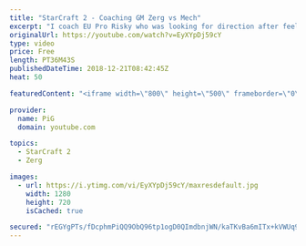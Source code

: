```yaml
---
title: "StarCraft 2 - Coaching GM Zerg vs Mech"
excerpt: "I coach EU Pro Risky who was looking for direction after feeling very lost vs mech. -- Watch live at https://www.twitch.tv/x5_pig"
originalUrl: https://youtube.com/watch?v=EyXYpDj59cY
type: video
price: Free
length: PT36M43S
publishedDateTime: 2018-12-21T08:42:45Z
heat: 50

featuredContent: "<iframe width=\"800\" height=\"500\" frameborder=\"0\" src=\"https://www.youtube.com/embed/EyXYpDj59cY\" allow=\"accelerometer; autoplay; encrypted-media; gyroscope; picture-in-picture\" allowfullscreen></iframe>"

provider:
  name: PiG
  domain: youtube.com

topics:
  - StarCraft 2
  - Zerg

images:
  - url: https://i.ytimg.com/vi/EyXYpDj59cY/maxresdefault.jpg
    width: 1280
    height: 720
    isCached: true

secured: "rEGYgPTs/fDcphmPiQQ9ObQ96tp1ogD0QImdbnjWN/kaTKvBa6mITx+kVWUq9i3UIzKFr6i4f0BmS3C7MO0pP5Wr7xhlE6nG7h1wRfD7yzvdQSF7tEt9niCRt7AO9vI8bxlXvU3B6IYTKMF57XNLqH/7QeQr7mohRDgbeYtMfQf8UItdZrBSOcjzSF8UP9rjVLoeNDtxjj5jhh1/L/khrJFlBxEU35HaWA2oE/BL5/hWH5QbhNRPXvEZV4DNN493fMDWFJdIH0dN+5DG/TAa5mEOqHOroYO8+70Z8H1A+N8lynuioof10cnbcEZeBnn9aW48pXv1mb8eT+edp97Ox3Ctj6uHQRp2bdRWIJNTBHgCL3ruGunmOphD68QXLuH3sVySsd6G7FtZZ4WGAE7qg724yj8h6YVwXXYcKmjqpmg=;JVMhN5oBln/pWckeQSjexA=="
---
```


